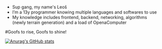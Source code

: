 - Sup gang, my name's Leoš
- I’m a 13y programmer knowing multiple languages and softwares to use
- My knowledge includes frontend, backend, networking, algorithms (newly terrain generation) and a load of OpenaComputer

#Goofs to rise, Goofs to shine!

[![Anurag's GitHub stats](https://github-readme-stats.vercel.app/api?username=LeosPetzold)](https://github.com/anuraghazra/github-readme-stats)
